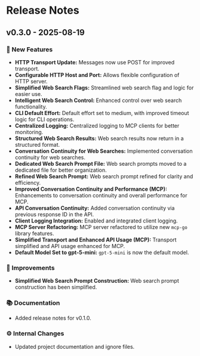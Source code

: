 # Release Notes

## v0.3.0 - 2025-08-19

### 🎉 New Features
- **HTTP Transport Update:** Messages now use POST for improved transport.
- **Configurable HTTP Host and Port:** Allows flexible configuration of HTTP server.
- **Simplified Web Search Flags:** Streamlined web search flag and logic for easier use.
- **Intelligent Web Search Control:** Enhanced control over web search functionality.
- **CLI Default Effort:** Default effort set to medium, with improved timeout logic for CLI operations.
- **Centralized Logging:** Centralized logging to MCP clients for better monitoring.
- **Structured Web Search Results:** Web search results now return in a structured format.
- **Conversation Continuity for Web Searches:** Implemented conversation continuity for web searches.
- **Dedicated Web Search Prompt File:** Web search prompts moved to a dedicated file for better organization.
- **Refined Web Search Prompt:** Web search prompt refined for clarity and efficiency.
- **Improved Conversation Continuity and Performance (MCP):** Enhancements to conversation continuity and overall performance for MCP.
- **API Conversation Continuity:** Added conversation continuity via previous response ID in the API.
- **Client Logging Integration:** Enabled and integrated client logging.
- **MCP Server Refactoring:** MCP server refactored to utilize new `mcp-go` library features.
- **Simplified Transport and Enhanced API Usage (MCP):** Transport simplified and API usage enhanced for MCP.
- **Default Model Set to gpt-5-mini:** `gpt-5-mini` is now the default model.

### 🔧 Improvements
- **Simplified Web Search Prompt Construction:** Web search prompt construction has been simplified.

### 📚 Documentation
- Added release notes for v0.1.0.

### ⚙️ Internal Changes
- Updated project documentation and ignore files.
